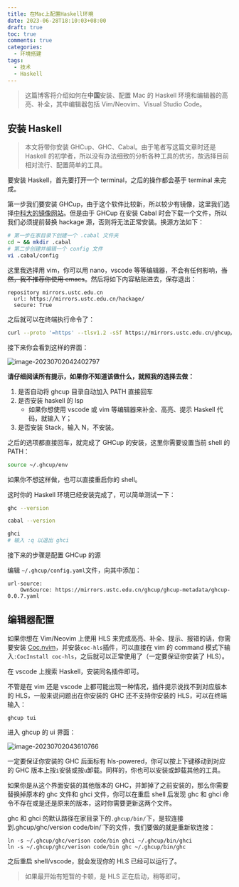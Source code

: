 ```yaml
---
title: 在Mac上配置Haskell环境
date: 2023-06-28T18:10:03+08:00
draft: true
toc: true
comments: true
categories:
  - 环境搭建
tags:
  - 技术
  - Haskell
---
```


> 这篇博客将介绍如何在**中国**安装、配置 Mac 的 Haskell 环境和编辑器的高亮、补全，其中编辑器包括 Vim/Neovim、Visual Studio Code。

<!--more-->

## 安装 Haskell

> 本文将带你安装 GHCup、GHC、Cabal。由于笔者写这篇文章时还是 Haskell 的初学者，所以没有办法细致的分析各种工具的优劣，故选择目前相对流行、配置简单的工具。

要安装 Haskell，首先要打开一个 terminal，之后的操作都会基于 terminal 来完成。

第一步我们要安装 GHCup，由于这个软件比较新，所以较少有镜像，这里我们选择[中科大的镜像网站](https://mirrors.ustc.edu.cn/help/ghcup.html)。但是由于 GHCup 在安装 Cabal 时会下载一个文件，所以我们必须提前替换 hackage 源，否则将无法正常安装。换源方法如下：

```bash
# 第一步在家目录下创建一个 .cabal 文件夹
cd ~ && mkdir .cabal
# 第二步创建并编辑一个 config 文件
vi .cabal/config
```

这里我选择用 vim，你可以用 nano，vscode 等等编辑器，不会有任何影响，~~当然，我不推荐你使用 emacs~~。然后将如下内容粘贴进去，保存退出：

```
repository mirrors.ustc.edu.cn
  url: https://mirrors.ustc.edu.cn/hackage/
  secure: True
```

之后就可以在终端执行命令了：

```sh
curl --proto '=https' --tlsv1.2 -sSf https://mirrors.ustc.edu.cn/ghcup/sh/bootstrap-haskell | BOOTSTRAP_HASKELL_YAML=https://mirrors.ustc.edu.cn/ghcup/ghcup-metadata/ghcup-0.0.7.yaml sh
```

接下来你会看到这样的界面：

![image-20230702042402797](https://cdn.jsdelivr.net/gh/zzxdyf1314/mycloudimg@master/image-20230702042402797.png)

**请仔细阅读所有提示，如果你不知道该做什么，就照我的选择去做：**

1. 是否自动将 ghcup 目录自动加入 PATH 直接回车
2. 是否安装 haskell 的 lsp
   - 如果你想使用 vscode 或 vim 等编辑器来补全、高亮、提示 Haskell 代码，就输入 Y；
3. 是否安装 Stack，输入 N，不安装。

之后的选项都直接回车，就完成了 GHCup 的安装，这里你需要设置当前 shell 的 PATH：

```bash
source ~/.ghcup/env
```

如果你不想这样做，也可以直接重启你的 shell。

这时你的 Haskell 环境已经安装完成了，可以简单测试一下：

```bash
ghc --version

cabal --version

ghci
# 输入 :q 以退出 ghci
```

接下来的步骤是配置 GHCup 的源

编辑 `~/.ghcup/config.yaml`文件，向其中添加：

```
url-source:
    OwnSource: https://mirrors.ustc.edu.cn/ghcup/ghcup-metadata/ghcup-0.0.7.yaml
```

## 编辑器配置

如果你想在 Vim/Neovim 上使用 HLS 来完成高亮、补全、提示、报错的话，你需要安装 [Coc.nvim](https://github.com/neoclide/coc.nvim)，并安装`coc-hls`插件，可以直接在 vim 的 command 模式下输入`:CocInstall coc-hls`，之后就可以正常使用了（一定要保证你安装了 HLS）。

在 vscode 上搜索 Haskell，安装同名插件即可。

不管是在 vim 还是 vscode 上都可能出现一种情况，插件提示说找不到对应版本的 HLS，一般来说问题出在你安装的 GHC 还不支持你安装的 HLS，可以在终端输入：

```
ghcup tui
```

进入 ghcup 的 ui 界面：

![image-20230702043610766](https://cdn.jsdelivr.net/gh/zzxdyf1314/mycloudimg@master/image-20230702043610766.png)

一定要保证你安装的 GHC 后面标有 hls-powered，你可以按上下键移动到对应的 GHC 版本上按`i`安装或按`u`卸载。同样的，你也可以安装或卸载其他的工具。

如果你是从这个界面安装的其他版本的 GHC，并卸掉了之前安装的，那么你需要替换掉原本的 ghc 文件和 ghci 文件，你可以在重启 shell 后发现 ghc 和 ghci 命令不存在或是还是原来的版本，这时你需要更新这两个文件。

ghc 和 ghci 的默认路径在家目录下的`.ghcup/bin/`下，是软连接到.ghcup/ghc/version code/bin/`下的文件，我们要做的就是重新软连接：

```
ln -s ~/.ghcup/ghc/verison code/bin ghci ~/.ghcup/bin/ghci
ln -s ~/.ghcup/ghc/verison code/bin ghc ~/.ghcup/bin/ghc
```

之后重启 shell/vscode，就会发现你的 HLS 已经可以运行了。

> 如果最开始有短暂的卡顿，是 HLS 正在启动，稍等即可。
